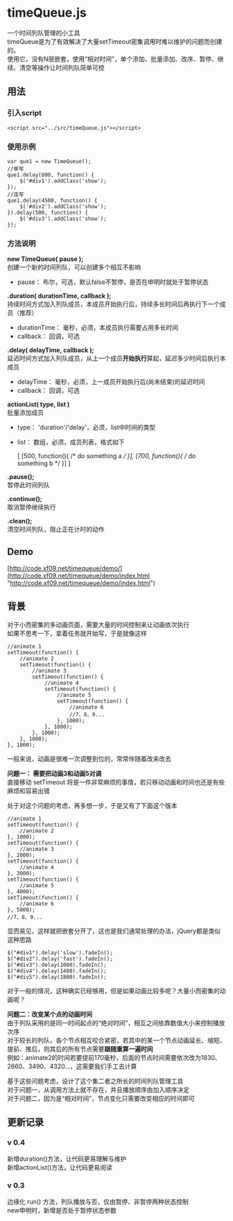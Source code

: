# timeQueue.js #

一个时间列队管理的小工具  
timeQueue是为了有效解决了大量setTimeout密集调用时难以维护的问题而创建的。  
使用它，没有N层嵌套，使用“相对时间”，单个添加、批量添加、改序、暂停、继续、清空等操作让时间列队简单可控

## 用法 ##

### 引入script ###
	<script src="../src/timeQueue.js"></script>

### 使用示例 ###

	var que1 = new TimeQueue();
	//单写
	que1.delay(800, function() {
		$('#div1').addClass('show');
	});
	//连写
	que1.delay(4500, function() {
		$('#div2').addClass('show');
	}).delay(500, function() {	
		$('#div3').addClass('show');
	});

### 方法说明 ###

**new TimeQueue( pause );**  
创建一个新的时间列队，可以创建多个相互不影响  
- pause： 布尔，可选，默认false不暂停，是否在申明时就处于暂停状态

**.duration( durationTime, callback );**  
持续时间方式加入列队成员，本成员开始执行后，持续多长时间后再执行下一个成员（推荐）
- durationTime： 毫秒，必须，本成员执行需要占用多长时间
- callback： 回调，可选

**.delay( delayTime, callback );**  
延迟时间方式加入列队成员，从上一个成员**开始执行**算起，延迟多少时间后执行本成员  
- delayTime： 毫秒，必须，上一成员开始执行后(尚未结束)的延迟时间  
- callback： 回调，可选

**actionList( type, list )**  
批量添加成员  
- type： 'duration'/'delay'，必须，list中时间的类型
- list： 数组，必须，成员列表，格式如下

	[
	  [500, function(){ /* do something a */ }],
	  [700, function(){ /* do something b */ }]
	]

**.pause();**  
暂停此时间列队

**.continue();**  
取消暂停继续执行  

**.clean();**  
清空时间列队，阻止正在计时的动作  

## Demo ##
[http://code.xf09.net/timequeue/demo/](http://code.xf09.net/timequeue/demo/index.html "http://code.xf09.net/timequeue/demo/index.html")

## 背景 ##

对于小而密集的多动画页面，需要大量的时间控制来让动画依次执行  
如果不思考一下，拿着任务就开始写，于是就像这样

	//animate 1	
	setTimeout(function() {
		//animate 2
		setTimeout(function() {
			//animate 3
			setTimeout(function() {
				//animate 4
				setTimeout(function() {
					//animate 5
					setTimeout(function() {
						//animate 6
						//7、8、9...
					}, 1000);
				}, 1000);
			}, 1000);
		}, 1000);
	}, 1000);

一般来说，动画是很难一次调整到位的，常常伴随着改来改去  

**问题一： 需要把动画3和动画5对调**   
直接移动 setTimeout 将是一件非常麻烦的事情，若只移动动画和时间也还是有些麻烦和容易出错

处于对这个问题的考虑，再多想一步，于是又有了下面这个版本

	//animate 1
	setTimeout(function() {
		//animate 2
	}, 1000);
	setTimeout(function() {
		//animate 3
	}, 2000);
	setTimeout(function() {
		//animate 4
	}, 3000);
	setTimeout(function() {
		//animate 5
	}, 4000);
	setTimeout(function() {
		//animate 6
	}, 5000);
	//7、8、9...

显而易见，这样就把嵌套分开了，这也是我们通常处理的办法，jQuery都是类似这种思路

    $("#div1").delay('slow').fadeIn();
    $("#div2").delay('fast').fadeIn();
    $("#div3").delay(1000).fadeIn();
    $("#div4").delay(1400).fadeIn();
    $("#div5").delay(1800).fadeIn();

对于一般的情况，这种确实已经够用，但是如果动画比较多呢？大量小而密集的动画呢？

**问题二：改变某个点的动画时间**  
由于列队采用的是同一时间起点的“绝对时间”，相互之间依靠数值大小来控制播放次序  
对于较长的列队，各个节点相互咬合紧密，若其中的某一个节点动画延长、缩短、提前、推后，则其后的所有节点需要**跟随重算一遍时间**  
例如：animate2的时间若要提前170毫秒，后面的节点时间需要依次改为1830、2660、3490、4320...，这需要我们手工去计算

基于这些问题考虑，设计了这个集二者之所长的时间列队管理工具  
对于问题一，从调用方法上就不存在，并且播放顺序由加入顺序决定  
对于问题二，因为是“相对时间”，节点变化只需要改变相应的时间即可

## 更新记录 ##

### v 0.4 ###
新增duration()方法，让代码更易理解与维护  
新增actionList()方法，让代码更易阅读  

### v 0.3 ###
边缘化 run() 方法，列队播放与否，仅由暂停、非暂停两种状态控制  
new申明时，新增是否处于暂停状态参数